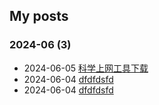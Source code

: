 ## My posts  
### **2024-06** (3)  
- 2024-06-05 [科学上网工具下载](https://red-signals.github.io/2024/06/05/%E7%A7%91%E5%AD%A6%E4%B8%8A%E7%BD%91%E5%B7%A5%E5%85%B7%E4%B8%8B%E8%BD%BD/)  
- 2024-06-04 [dfdfdsfd](https://red-signals.github.io/2024/06/04/ChatGpt%E6%B3%A8%E5%86%8C%E4%B8%8E%E5%AE%89%E8%A3%85/)  
- 2024-06-04 [dfdfdsfd](https://red-signals.github.io/2024/06/04/hello-world/)  
  
